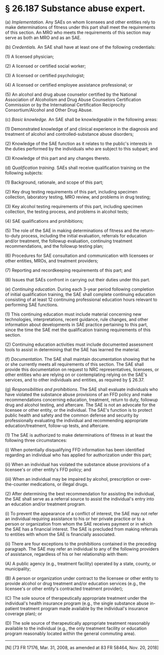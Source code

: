 # § 26.187   Substance abuse expert.

(a) *Implementation.* Any SAEs on whom licensees and other entities rely to make determinations of fitness under this part shall meet the requirements of this section. An MRO who meets the requirements of this section may serve as both an MRO and as an SAE.


(b) *Credentials.* An SAE shall have at least one of the following credentials:


(1) A licensed physician;


(2) A licensed or certified social worker;


(3) A licensed or certified psychologist;


(4) A licensed or certified employee assistance professional; or


(5) An alcohol and drug abuse counselor certified by the National Association of Alcoholism and Drug Abuse Counselors Certification Commission or by the International Certification Reciprocity Consortium/Alcohol and Other Drug Abuse.


(c) *Basic knowledge.* An SAE shall be knowledgeable in the following areas:


(1) Demonstrated knowledge of and clinical experience in the diagnosis and treatment of alcohol and controlled-substance abuse disorders;


(2) Knowledge of the SAE function as it relates to the public's interests in the duties performed by the individuals who are subject to this subpart; and


(3) Knowledge of this part and any changes thereto.


(d) *Qualification training.* SAEs shall receive qualification training on the following subjects:


(1) Background, rationale, and scope of this part;


(2) Key drug testing requirements of this part, including specimen collection, laboratory testing, MRO review, and problems in drug testing;


(3) Key alcohol testing requirements of this part, including specimen collection, the testing process, and problems in alcohol tests;


(4) SAE qualifications and prohibitions;


(5) The role of the SAE in making determinations of fitness and the return-to-duty process, including the initial evaluation, referrals for education and/or treatment, the followup evaluation, continuing treatment recommendations, and the followup testing plan;


(6) Procedures for SAE consultation and communication with licensees or other entities, MROs, and treatment providers;


(7) Reporting and recordkeeping requirements of this part; and


(8) Issues that SAEs confront in carrying out their duties under this part.


(e) *Continuing education.* During each 3-year period following completion of initial qualification training, the SAE shall complete continuing education consisting of at least 12 continuing professional education hours relevant to performing SAE functions.


(1) This continuing education must include material concerning new technologies, interpretations, recent guidance, rule changes, and other information about developments in SAE practice pertaining to this part, since the time the SAE met the qualification training requirements of this section.


(2) Continuing education activities must include documented assessment tools to assist in determining that the SAE has learned the material.


(f) *Documentation.* The SAE shall maintain documentation showing that he or she currently meets all requirements of this section. The SAE shall provide this documentation on request to NRC representatives, licensees, or other entities who are relying on or contemplating relying on the SAE's services, and to other individuals and entities, as required by § 26.37.


(g) *Responsibilities and prohibitions.* The SAE shall evaluate individuals who have violated the substance abuse provisions of an FFD policy and make recommendations concerning education, treatment, return to duty, followup drug and alcohol testing, and aftercare. The SAE is not an advocate for the licensee or other entity, or the individual. The SAE's function is to protect public health and safety and the common defense and security by professionally evaluating the individual and recommending appropriate education/treatment, follow-up tests, and aftercare.


(1) The SAE is authorized to make determinations of fitness in at least the following three circumstances:


(i) When potentially disqualifying FFD information has been identified regarding an individual who has applied for authorization under this part;


(ii) When an individual has violated the substance abuse provisions of a licensee's or other entity's FFD policy; and


(iii) When an individual may be impaired by alcohol, prescription or over-the-counter medications, or illegal drugs.


(2) After determining the best recommendation for assisting the individual, the SAE shall serve as a referral source to assist the individual's entry into an education and/or treatment program.


(i) To prevent the appearance of a conflict of interest, the SAE may not refer an individual requiring assistance to his or her private practice or to a person or organization from whom the SAE receives payment or in which the SAE has a financial interest. The SAE is precluded from making referrals to entities with whom the SAE is financially associated.


(ii) There are four exceptions to the prohibitions contained in the preceding paragraph. The SAE may refer an individual to any of the following providers of assistance, regardless of his or her relationship with them:


(A) A public agency (e.g., treatment facility) operated by a state, county, or municipality;


(B) A person or organization under contract to the licensee or other entity to provide alcohol or drug treatment and/or education services (e.g., the licensee's or other entity's contracted treatment provider);


(C) The sole source of therapeutically appropriate treatment under the individual's health insurance program (e.g., the single substance abuse in-patient treatment program made available by the individual's insurance coverage plan); or


(D) The sole source of therapeutically appropriate treatment reasonably available to the individual (e.g., the only treatment facility or education program reasonably located within the general commuting area).



---

[N] [73 FR 17176, Mar. 31, 2008, as amended at 83 FR 58464, Nov. 20, 2018]




